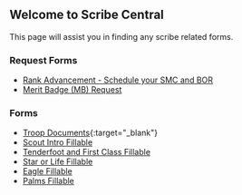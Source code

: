 ## Welcome to Scribe Central

This page will assist you in finding any scribe related forms.

### Request Forms

- [Rank Advancement - Schedule your SMC and BOR ](https://forms.gle/G9LEy4tTrbgESt6E9)
- [Merit Badge (MB) Request](https://forms.gle/E1FQ3DjThE8xcNQM8)

### Forms
- [Troop Documents](https://www.troop542.com/troopdocuments/){:target="_blank"}
- [Scout Intro Fillable](https://www.troop542.com/wp-content/uploads/troopforms/PG-Scout-Introduction-Fillable.pdf)
- [Tenderfoot and First Class Fillable](https://www.troop542.com/wp-content/uploads/troopforms/PG-Tfoot-1st-Class-Fillable.pdf)
- [Star or Life Fillable](https://www.troop542.com/wp-content/uploads/troopforms/PG-Star-or-Life-Fillable.pdf)
- [Eagle Fillable](https://www.troop542.com/wp-content/uploads/troopforms/PG-Eagle-Fillable.pdf)
- [Palms Fillable](https://www.troop542.com/wp-content/uploads/troopforms/PG-Palms-Fillable.pdf)
